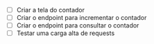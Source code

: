 


- [ ] Criar a tela do contador
- [ ] Criar o endpoint para incrementar o contador
- [ ] Criar o endpoint para consultar o contador
- [ ] Testar uma carga alta de requests